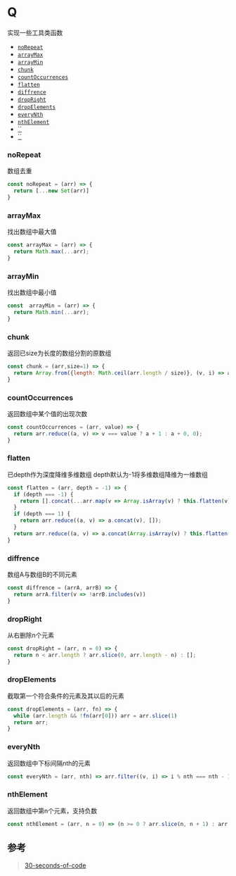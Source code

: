# Q

实现一些工具类函数

* [`noRepeat`](#noRepeat)
* [`arrayMax`](#arraymax)
* [`arrayMin`](#arrayMin)
* [`chunk`](#chunk)
* [`countOccurrences`](countOccurrences)
* [`flatten`](flatten)
* [`diffrence`](diffrence)
* [`dropRight`](dropRight)
* [`dropElements`](dropElements)
* [`everyNth`](everyNth)
* [`nthElement`](nthElement)
* [``]()
* [``]()



### noRepeat

数组去重

```javascript
const noRepeat = (arr) => {
  return [...new Set(arr)]
}
```

### arrayMax

找出数组中最大值

```javascript
const arrayMax = (arr) => {
  return Math.max(...arr);
}
```

### arrayMin

找出数组中最小值

```javascript
const  arrayMin = (arr) => {
  return Math.min(...arr);
}
```

### chunk  

返回已size为长度的数组分割的原数组

```js
const chunk = (arr,size=1) => {
  return Array.from({length: Math.ceil(arr.length / size)}, (v, i) => arr.slice(i * size, i * size + size));
}
```

### countOccurrences

返回数组中某个值的出现次数

```js
const countOccurrences = (arr, value) => {
  return arr.reduce((a, v) => v === value ? a + 1 : a + 0, 0);
}
```

### flatten

已depth作为深度降维多维数组
depth默认为-1将多维数组降维为一维数组

```js
const flatten = (arr, depth = -1) => {
  if (depth === -1) {
    return [].concat(...arr.map(v => Array.isArray(v) ? this.flatten(v) : v))
  }
  if (depth === 1) {
    return arr.reduce((a, v) => a.concat(v), []);
  }
  return arr.reduce((a, v) => a.concat(Array.isArray(v) ? this.flatten(v, depth - 1) : v), [])
}
```

### diffrence

数组A与数组B的不同元素

```js
const diffrence = (arrA, arrB) => {
  return arrA.filter(v => !arrB.includes(v))
}
```

### dropRight

从右删除n个元素

```js
const dropRight = (arr, n = 0) => {
  return n < arr.length ? arr.slice(0, arr.length - n) : [];
}
```

### dropElements

截取第一个符合条件的元素及其以后的元素

```js
const dropElements = (arr, fn) => {
  while (arr.length && !fn(arr[0])) arr = arr.slice(1)
  return arr;
}
```

### everyNth

返回数组中下标间隔nth的元素

```js
const everyNth = (arr, nth) => arr.filter((v, i) => i % nth === nth - 1)
```

### nthElement

返回数组中第n个元素，支持负数

```js
const nthElement = (arr, n = 0) => (n >= 0 ? arr.slice(n, n + 1) : arr.slice(n))[0]
```



## 参考

> <a href="https://github.com/Chalarangelo/30-seconds-of-code">30-seconds-of-code</a>